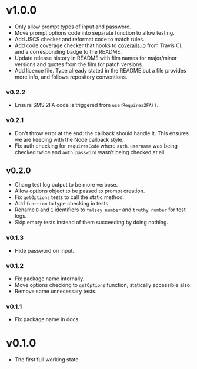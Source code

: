# v1.0.0
- Only allow prompt types of input and password.
- Move prompt options code into separate function to allow testing.
- Add JSCS checker and reformat code to match rules.
- Add code coverage checker that hooks to [coveralls.io](coveralls.io) from Travis CI, and a corresponding badge to the README.
- Update release history in README with film names for major/minor versions and quotes from the film for patch versions.
- Add licence file. Type already stated in the README but a file provides more info, and follows repository conventions.

### v0.2.2
- Ensure SMS 2FA code is triggered from `userRequires2FA()`.

### v0.2.1
- Don't throw error at the end: the callback should handle it. This ensures we are keeping with the Node callback style.
- Fix auth checking for `requiresCode` where `auth.username` was being checked twice and `auth.password` wasn't being checked at all.

## v0.2.0
- Chang test log output to be more verbose.
- Allow options object to be passed to prompt creation.
- Fix `getOptions` tests to call the static method.
- Add `function` to type checking in tests.
- Rename `0` and `1` identifiers to `falsey number` and `truthy number` for test logs.
- Skip empty tests instead of them succeeding by doing nothing.

### v0.1.3
- Hide password on input.

### v0.1.2
- Fix package name internally.
- Move options checking to `getOptions` function, statically accessible also.
- Remove some unnecessary tests.

### v0.1.1
- Fix package name in docs.

# v0.1.0
- The first full working state.
